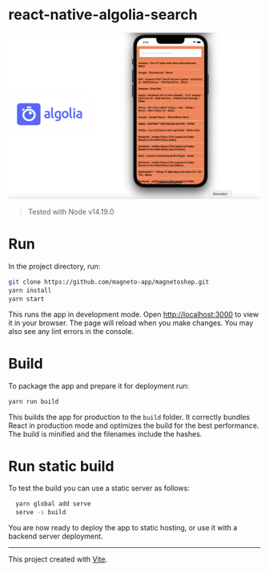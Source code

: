 # react-native-algolia-search

![screenshot](screenshot.png)

<!-- This simple project shows how to integrate the [Yoco Web SDK for Online Payments](https://developer.yoco.com/online/getting-started) into a React web app. -->

> Tested with Node v14.19.0

# Run

In the project directory, run:

```bash
git clone https://github.com/magneto-app/magnetoshop.git
yarn install
yarn start
```

This runs the app in development mode.
Open [http://localhost:3000](http://localhost:3000) to view it in your browser.
The page will reload when you make changes.
You may also see any lint errors in the console.

# Build

To package the app and prepare it for deployment run:

```bash
yarn run build
```

This builds the app for production to the `build` folder.
It correctly bundles React in production mode and optimizes the build for the best performance.
The build is minified and the filenames include the hashes.

# Run static build

To test the build you can use a static server as follows:

```bash
  yarn global add serve
  serve -s build
```

You are now ready to deploy the app to static hosting, or use it with a backend server deployment.

---

This project created with [Vite](https://vitejs.dev/guide/#scaffolding-your-first-vite-project).
